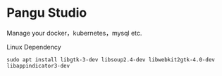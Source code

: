 # Pangu Studio
Manage your docker，kubernetes，mysql etc.

Linux Dependency

```
sudo apt install libgtk-3-dev libsoup2.4-dev libwebkit2gtk-4.0-dev libappindicator3-dev
```